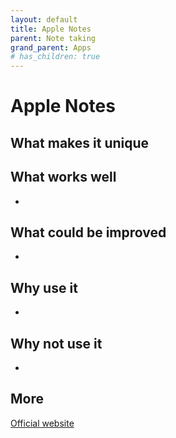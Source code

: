 ```yaml
---
layout: default
title: Apple Notes
parent: Note taking
grand_parent: Apps
# has_children: true
---
```


# Apple Notes



## What makes it unique



## What works well

- 

## What could be improved

- 

## Why use it

- 

## Why not use it

- 

## More

[Official website]()
